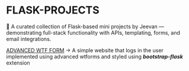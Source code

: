 # FLASK-PROJECTS
🧪 A curated collection of Flask-based mini projects by Jeevan — demonstrating full-stack functionality with APIs, templating, forms, and email integrations.

[ADVANCED WTF FORM](./top-secret/) -> A simple website that logs in the user implemented using advanced wtforms and styled using ***bootstrap-flask*** extension

